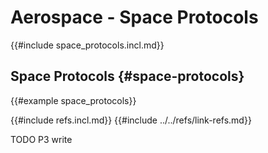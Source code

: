 # Aerospace - Space Protocols

{{#include space_protocols.incl.md}}

## Space Protocols {#space-protocols}

{{#example space_protocols}}

{{#include refs.incl.md}}
{{#include ../../refs/link-refs.md}}

<div class="hidden">
TODO P3 write
</div>

